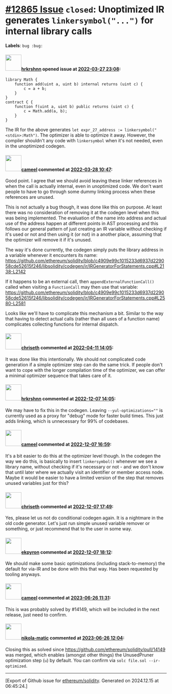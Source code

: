 # [\#12865 Issue](https://github.com/ethereum/solidity/issues/12865) `closed`: Unoptimized IR generates `linkersymbol("...")` for internal library calls
**Labels**: `bug :bug:`


#### <img src="https://avatars.githubusercontent.com/u/13174375?u=52d702cb6bec53b561afa293cf9cd53ef7a63924&v=4" width="50">[hrkrshnn](https://github.com/hrkrshnn) opened issue at [2022-03-27 23:08](https://github.com/ethereum/solidity/issues/12865):

```solidity
library Math {
    function add(uint a, uint b) internal returns (uint c) {
        c = a + b;
    }
}
contract C {
    function f(uint a, uint b) public returns (uint c) {
        c = Math.add(a, b);
    }
}
```

The IR for the above generates `let expr_27_address := linkersymbol("<stdin>:Math")`. The optimizer is able to optimize it away. However, the compiler shouldn't any code with `linkersymbol` when it's not needed, even in the unoptimized codegen.

#### <img src="https://avatars.githubusercontent.com/u/137030?v=4" width="50">[cameel](https://github.com/cameel) commented at [2022-03-28 10:47](https://github.com/ethereum/solidity/issues/12865#issuecomment-1080493292):

Good point. I agree that we should avoid leaving these linker references in when the call is actually internal, even in unoptimized code. We don't want people to have to go through some dummy linking process when these references are unused.

This is not actually a bug though, it was done like this on purpose. At least there was no consideration of removing it at the codegen level when this was being implemented. The evaluation of the name into address and actual use of the address happen at different points in AST processing and this follows our general pattern of just creating an IR variable without checking if it's used or not and then using it (or not) in a another place, assuming that the optimizer will remove it if it's unused.

The way it's done currently, the codegen simply puts the library address in a variable whenever it encounters its name:
https://github.com/ethereum/solidity/blob/c4909e99c1015233d6937d229058cde52615f246/libsolidity/codegen/ir/IRGeneratorForStatements.cpp#L2138-L2142

If it happens to be an external call, then `appendExternalFunctionCall()` called when visiting a `FunctionCall` may then use that variable:
https://github.com/ethereum/solidity/blob/c4909e99c1015233d6937d229058cde52615f246/libsolidity/codegen/ir/IRGeneratorForStatements.cpp#L2580-L2581

Looks like we'll have to complicate this mechanism a bit. Similar to the way that having to detect actual calls (rather than all uses of a function name) complicates collecting functions for internal dispatch.

#### <img src="https://avatars.githubusercontent.com/u/9073706?v=4" width="50">[chriseth](https://github.com/chriseth) commented at [2022-04-11 14:05](https://github.com/ethereum/solidity/issues/12865#issuecomment-1095095828):

It was done like this intentionally. We should not complicated code generation if a simple optimizer step can do the same trick. If people don't want to cope with the longer compilation time of the optimizer, we can offer a minimal optimizer sequence that takes care of it.

#### <img src="https://avatars.githubusercontent.com/u/13174375?u=52d702cb6bec53b561afa293cf9cd53ef7a63924&v=4" width="50">[hrkrshnn](https://github.com/hrkrshnn) commented at [2022-12-07 14:05](https://github.com/ethereum/solidity/issues/12865#issuecomment-1341017246):

We may have to fix this in the codegen. Leaving `--yul-optimizations=""` is currently used as a proxy for "debug" mode for faster build times. This just adds linking, which is unnecessary for 99% of codebases.

#### <img src="https://avatars.githubusercontent.com/u/137030?v=4" width="50">[cameel](https://github.com/cameel) commented at [2022-12-07 16:59](https://github.com/ethereum/solidity/issues/12865#issuecomment-1341278394):

It's a bit easier to do this at the optimizer level though. In the codegen the way we do this, is basically to insert `linkersymbol()` whenever we see a library name, without checking if it's necessary or not - and we don't know that until later where we actually visit an identifier or member access node. Maybe it would be easier to have a limited version of the step that removes unused variables just for this?

#### <img src="https://avatars.githubusercontent.com/u/9073706?v=4" width="50">[chriseth](https://github.com/chriseth) commented at [2022-12-07 17:49](https://github.com/ethereum/solidity/issues/12865#issuecomment-1341344103):

Yes, please let us not do conditional codegen again. It is a nightmare in the old code generator. Let's just run simple unused variable remover or something, or just recommend that to the user in some way.

#### <img src="https://avatars.githubusercontent.com/u/1347491?v=4" width="50">[ekpyron](https://github.com/ekpyron) commented at [2022-12-07 18:12](https://github.com/ethereum/solidity/issues/12865#issuecomment-1341374545):

We should make some basic optimizations (including stack-to-memory) the default for via-IR and be done with this that way. Has been requested by tooling anyways.

#### <img src="https://avatars.githubusercontent.com/u/137030?v=4" width="50">[cameel](https://github.com/cameel) commented at [2023-06-26 11:31](https://github.com/ethereum/solidity/issues/12865#issuecomment-1607277566):

This is was probably solved by #14149, which will be included in the next release, just need to confirm.

#### <img src="https://avatars.githubusercontent.com/u/4415530?u=dc3db70e8fbd03f92ca81ee173d57774ce61084d&v=4" width="50">[nikola-matic](https://github.com/nikola-matic) commented at [2023-06-26 12:04](https://github.com/ethereum/solidity/issues/12865#issuecomment-1607329403):

Closing this as solved since https://github.com/ethereum/solidity/pull/14149 was merged, which enables (amongst other things) the UnusedPruner optimization step (`u`) by default. You can confirm via `solc file.sol --ir-optimized`.


-------------------------------------------------------------------------------



[Export of Github issue for [ethereum/solidity](https://github.com/ethereum/solidity). Generated on 2024.12.15 at 06:45:24.]
